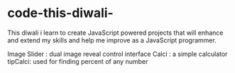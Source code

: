 # code-this-diwali-
This diwali i learn to create JavaScript powered projects that will enhance and extend my skills and help me improve as a JavaScript programmer. 


Image Slider : dual image reveal control interface
Calci : a simple calculator
tipCalci: used for finding percent of any number
